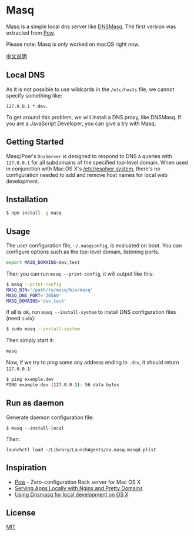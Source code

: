 # Masq

Masq is a simple local dns server like [DNSMasq](http://www.thekelleys.org.uk/dnsmasq/doc.html). The first version was extracted from [Pow](https://github.com/basecamp/pow).

Please note: Masq is only worked on macOS right now.

[中文说明](/README_CN.md)

## Local DNS
As it is not possible to use wildcards in the `/etc/hosts` file, we cannot specify something like:
```
127.0.0.1 *.dev.
```

To get around this problem, we will install a DNS proxy, like DNSMasq. If you are a JavaScript Developer, you can give a try with Masq.

## Getting Started

Masq/Pow's `DnsServer` is designed to respond to DNS `A` queries with `127.0.0.1` for all subdomains of the specified top-level domain.
When used in conjunction with Mac OS X's [/etc/resolver system](https://www.manpagez.com/man/5/resolver/), there's no configuration needed to add and remove host names for local web development.

## Installation
```bash
$ npm install -g masq
```

## Usage

The user configuration file, `~/.masqconfig`, is evaluated on boot. You can configure options such as the top-level domain, listening ports.

```bash
export MASQ_DOMAINS=dev,test
```

Then you can run `masq --print-config`, it will output like this:

```bash
$ masq --print-config
MASQ_BIN='/path/to/masq/bin/masq'
MASQ_DNS_PORT='20560'
MASQ_DOMAINS='dev,test'
```

If all is ok, run `masq --install-system` to install DNS configuration files (need `sudo`):
```bash
$ sudo masq --install-system
```

Then simply start it:
```bash
masq
```

Now, if we try to ping some any address ending in `.dev`, it should return `127.0.0.1`:
```bash
$ ping example.dev
PING example.dev (127.0.0.1): 56 data bytes
```

## Run as daemon

Generate daemon configuration file:
```
$ masq --install-local
```

Then:
```
launchctl load ~/Library/LaunchAgents/cx.masq.masqd.plist
```

## Inspiration
- [Pow](https://github.com/basecamp/pow) - Zero-configuration Rack server for Mac OS X
- [Serving Apps Locally with Nginx and Pretty Domains
](https://zaiste.net/posts/serving_apps_locally_with_nginx_and_pretty_domains/)
- [Using Dnsmasq for local development on OS X](https://passingcuriosity.com/2013/dnsmasq-dev-osx/)

## License
[MIT](/LICENSE)
